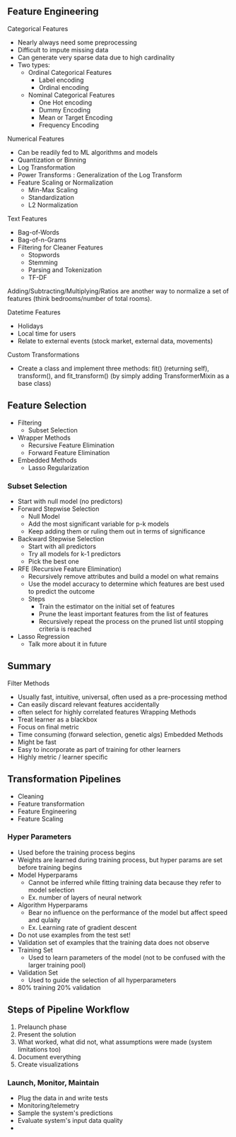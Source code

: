 ## Feature Engineering

Categorical Features
* Nearly always need some preprocessing
* Difficult to impute missing data
* Can generate very sparse data due to high cardinality
* Two types:
	- Ordinal Categorical Features
		- Label encoding
		- Ordinal encoding
	- Nominal Categorical Features
		- One Hot encoding
		- Dummy Encoding
		- Mean or Target Encoding
		- Frequency Encoding

Numerical Features
* Can be readily fed to ML algorithms and models
* Quantization or Binning
* Log Transformation
* Power Transforms : Generalization of the Log Transform
* Feature Scaling or Normalization
	* Min-Max Scaling
	* Standardization
	* L2 Normalization

Text Features
* Bag-of-Words
* Bag-of-n-Grams
* Filtering for Cleaner Features
	* Stopwords
	* Stemming
	* Parsing and Tokenization
	* TF-DF

Adding/Subtracting/Multiplying/Ratios are another way to normalize a set of features (think bedrooms/number of total rooms). 

Datetime Features
* Holidays
* Local time for users
* Relate to external events (stock market, external data, movements)

Custom Transformations
* Create a class and implement three methods: fit() (returning self), transform(), and fit_transform() (by simply adding TransformerMixin as a base class)

## Feature Selection

* Filtering
	* Subset Selection
* Wrapper Methods
	* Recursive Feature Elimination
	* Forward Feature Elimination
* Embedded Methods
	* Lasso Regularization

### Subset Selection

* Start with null model (no predictors)
* Forward Stepwise Selection
	* Null Model
	* Add the most significant variable for p-k models
	* Keep adding them or ruling them out in terms of significance
* Backward Stepwise Selection
	* Start with all predictors
	* Try all models for k-1 predictors
	* Pick the best one
* RFE (Recursive Feature Elimination)
	* Recursively remove attributes and build a model on what remains
	* Use the model accuracy to determine which features are best used to predict the outcome
	* Steps
		* Train the estimator on the initial set of features
		* Prune the least important features from the list of features
		* Recursively repeat the process on the pruned list until stopping criteria is reached
* Lasso Regression
	* Talk more about it in future
## Summary

Filter Methods
* Usually fast, intuitive, universal, often used as a pre-processing method
* Can easily discard relevant features accidentally
* often select for highly correlated features
Wrapping Methods
* Treat learner as a blackbox
* Focus on final metric
* Time consuming (forward selection, genetic algs)
Embedded Methods
* Might be fast
* Easy to incorporate as part of training for other learners
* Highly metric / learner specific

## Transformation Pipelines
* Cleaning
* Feature transformation
* Feature Engineering
* Feature Scaling

### Hyper Parameters
 * Used before the training process begins
 * Weights are learned during training process, but hyper params are set before training begins
 * Model Hyperparams
	 * Cannot be inferred while fitting training data because they refer to model selection
	 * Ex. number of layers of neural network
 * Algorithm Hyperparams
	 * Bear no influence on the performance of the model but affect speed and qulaity
	 * Ex. Learning rate of gradient descent
 * Do not use examples from the test set!
 * Validation set of examples that the training data does not observe
 * Training Set
	 * Used to learn parameters of the model (not to be confused with the larger training pool)
 * Validation Set
	 * Used to guide the selection of all hyperparameters
 * 80% training 20% validation

## Steps of Pipeline Workflow

1. Prelaunch phase
2. Present the solution
3. What worked, what did not, what assumptions were made (system limitations too)
4. Document everything
5. Create visualizations

### Launch, Monitor, Maintain

* Plug the data in and write tests
* Monitoring/telemetry
* Sample the system's predictions
* Evaluate system's input data quality
* 